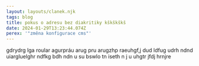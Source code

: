 ```yaml
---
layout: layouts/clanek.njk
tags: blog
title: pokus o adresu bez diakritiky kškškškš
date: 2024-01-29T13:23:44.074Z
perex: '"změna konfigurace cms"'
---
```

gdrydrg lga roular  agurpráu  arug pru   arugzhp raeuhgf,j   dud  ldfug udrh ndnd uiargluelghr  ndfkg bdh  ndn u su bswlo tn iseth n j u uhgtr jfdj hrnjre